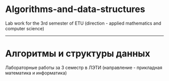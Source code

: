 # Algorithms-and-data-structures
Lab work for the 3rd semester of ETU (direction - applied mathematics and computer science)

-----
# Алгоритмы и структуры данных
Лабораторные работы за 3 семестр в ЛЭТИ (направление - прикладная математика и информатика)
